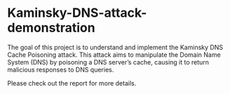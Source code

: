 # Kaminsky-DNS-attack-demonstration
The goal of this project is to understand and implement the Kaminsky DNS Cache Poisoning attack. This attack aims to manipulate the Domain Name System (DNS) by poisoning a DNS server’s cache, causing it to return malicious responses to DNS queries.

Please check out the report for more details.
